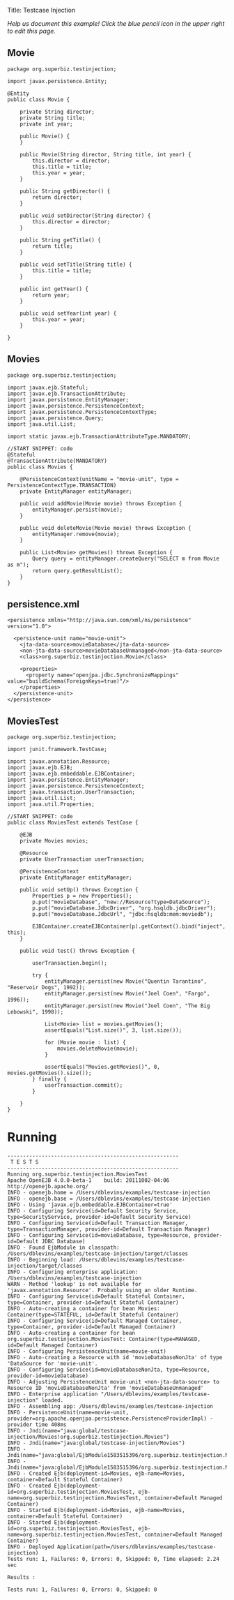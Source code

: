 Title: Testcase Injection

*Help us document this example! Click the blue pencil icon in the upper right to edit this page.*

## Movie

    package org.superbiz.testinjection;
    
    import javax.persistence.Entity;
    
    @Entity
    public class Movie {
    
        private String director;
        private String title;
        private int year;
    
        public Movie() {
        }
    
        public Movie(String director, String title, int year) {
            this.director = director;
            this.title = title;
            this.year = year;
        }
    
        public String getDirector() {
            return director;
        }
    
        public void setDirector(String director) {
            this.director = director;
        }
    
        public String getTitle() {
            return title;
        }
    
        public void setTitle(String title) {
            this.title = title;
        }
    
        public int getYear() {
            return year;
        }
    
        public void setYear(int year) {
            this.year = year;
        }
    
    }

## Movies

    package org.superbiz.testinjection;
    
    import javax.ejb.Stateful;
    import javax.ejb.TransactionAttribute;
    import javax.persistence.EntityManager;
    import javax.persistence.PersistenceContext;
    import javax.persistence.PersistenceContextType;
    import javax.persistence.Query;
    import java.util.List;
    
    import static javax.ejb.TransactionAttributeType.MANDATORY;
    
    //START SNIPPET: code
    @Stateful
    @TransactionAttribute(MANDATORY)
    public class Movies {
    
        @PersistenceContext(unitName = "movie-unit", type = PersistenceContextType.TRANSACTION)
        private EntityManager entityManager;
    
        public void addMovie(Movie movie) throws Exception {
            entityManager.persist(movie);
        }
    
        public void deleteMovie(Movie movie) throws Exception {
            entityManager.remove(movie);
        }
    
        public List<Movie> getMovies() throws Exception {
            Query query = entityManager.createQuery("SELECT m from Movie as m");
            return query.getResultList();
        }
    }

## persistence.xml

    <persistence xmlns="http://java.sun.com/xml/ns/persistence" version="1.0">
    
      <persistence-unit name="movie-unit">
        <jta-data-source>movieDatabase</jta-data-source>
        <non-jta-data-source>movieDatabaseUnmanaged</non-jta-data-source>
        <class>org.superbiz.testinjection.Movie</class>
    
        <properties>
          <property name="openjpa.jdbc.SynchronizeMappings" value="buildSchema(ForeignKeys=true)"/>
        </properties>
      </persistence-unit>
    </persistence>

## MoviesTest

    package org.superbiz.testinjection;
    
    import junit.framework.TestCase;
    
    import javax.annotation.Resource;
    import javax.ejb.EJB;
    import javax.ejb.embeddable.EJBContainer;
    import javax.persistence.EntityManager;
    import javax.persistence.PersistenceContext;
    import javax.transaction.UserTransaction;
    import java.util.List;
    import java.util.Properties;
    
    //START SNIPPET: code
    public class MoviesTest extends TestCase {
    
        @EJB
        private Movies movies;
    
        @Resource
        private UserTransaction userTransaction;
    
        @PersistenceContext
        private EntityManager entityManager;
    
        public void setUp() throws Exception {
            Properties p = new Properties();
            p.put("movieDatabase", "new://Resource?type=DataSource");
            p.put("movieDatabase.JdbcDriver", "org.hsqldb.jdbcDriver");
            p.put("movieDatabase.JdbcUrl", "jdbc:hsqldb:mem:moviedb");
    
            EJBContainer.createEJBContainer(p).getContext().bind("inject", this);
        }
    
        public void test() throws Exception {
    
            userTransaction.begin();
    
            try {
                entityManager.persist(new Movie("Quentin Tarantino", "Reservoir Dogs", 1992));
                entityManager.persist(new Movie("Joel Coen", "Fargo", 1996));
                entityManager.persist(new Movie("Joel Coen", "The Big Lebowski", 1998));
    
                List<Movie> list = movies.getMovies();
                assertEquals("List.size()", 3, list.size());
    
                for (Movie movie : list) {
                    movies.deleteMovie(movie);
                }
    
                assertEquals("Movies.getMovies()", 0, movies.getMovies().size());
            } finally {
                userTransaction.commit();
            }
    
        }
    }

# Running

    
    -------------------------------------------------------
     T E S T S
    -------------------------------------------------------
    Running org.superbiz.testinjection.MoviesTest
    Apache OpenEJB 4.0.0-beta-1    build: 20111002-04:06
    http://openejb.apache.org/
    INFO - openejb.home = /Users/dblevins/examples/testcase-injection
    INFO - openejb.base = /Users/dblevins/examples/testcase-injection
    INFO - Using 'javax.ejb.embeddable.EJBContainer=true'
    INFO - Configuring Service(id=Default Security Service, type=SecurityService, provider-id=Default Security Service)
    INFO - Configuring Service(id=Default Transaction Manager, type=TransactionManager, provider-id=Default Transaction Manager)
    INFO - Configuring Service(id=movieDatabase, type=Resource, provider-id=Default JDBC Database)
    INFO - Found EjbModule in classpath: /Users/dblevins/examples/testcase-injection/target/classes
    INFO - Beginning load: /Users/dblevins/examples/testcase-injection/target/classes
    INFO - Configuring enterprise application: /Users/dblevins/examples/testcase-injection
    WARN - Method 'lookup' is not available for 'javax.annotation.Resource'. Probably using an older Runtime.
    INFO - Configuring Service(id=Default Stateful Container, type=Container, provider-id=Default Stateful Container)
    INFO - Auto-creating a container for bean Movies: Container(type=STATEFUL, id=Default Stateful Container)
    INFO - Configuring Service(id=Default Managed Container, type=Container, provider-id=Default Managed Container)
    INFO - Auto-creating a container for bean org.superbiz.testinjection.MoviesTest: Container(type=MANAGED, id=Default Managed Container)
    INFO - Configuring PersistenceUnit(name=movie-unit)
    INFO - Auto-creating a Resource with id 'movieDatabaseNonJta' of type 'DataSource for 'movie-unit'.
    INFO - Configuring Service(id=movieDatabaseNonJta, type=Resource, provider-id=movieDatabase)
    INFO - Adjusting PersistenceUnit movie-unit <non-jta-data-source> to Resource ID 'movieDatabaseNonJta' from 'movieDatabaseUnmanaged'
    INFO - Enterprise application "/Users/dblevins/examples/testcase-injection" loaded.
    INFO - Assembling app: /Users/dblevins/examples/testcase-injection
    INFO - PersistenceUnit(name=movie-unit, provider=org.apache.openjpa.persistence.PersistenceProviderImpl) - provider time 408ms
    INFO - Jndi(name="java:global/testcase-injection/Movies!org.superbiz.testinjection.Movies")
    INFO - Jndi(name="java:global/testcase-injection/Movies")
    INFO - Jndi(name="java:global/EjbModule1583515396/org.superbiz.testinjection.MoviesTest!org.superbiz.testinjection.MoviesTest")
    INFO - Jndi(name="java:global/EjbModule1583515396/org.superbiz.testinjection.MoviesTest")
    INFO - Created Ejb(deployment-id=Movies, ejb-name=Movies, container=Default Stateful Container)
    INFO - Created Ejb(deployment-id=org.superbiz.testinjection.MoviesTest, ejb-name=org.superbiz.testinjection.MoviesTest, container=Default Managed Container)
    INFO - Started Ejb(deployment-id=Movies, ejb-name=Movies, container=Default Stateful Container)
    INFO - Started Ejb(deployment-id=org.superbiz.testinjection.MoviesTest, ejb-name=org.superbiz.testinjection.MoviesTest, container=Default Managed Container)
    INFO - Deployed Application(path=/Users/dblevins/examples/testcase-injection)
    Tests run: 1, Failures: 0, Errors: 0, Skipped: 0, Time elapsed: 2.24 sec
    
    Results :
    
    Tests run: 1, Failures: 0, Errors: 0, Skipped: 0
    

